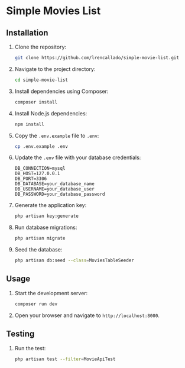 # Simple Movies List

## Installation

1. Clone the repository:
    ```bash
    git clone https://github.com/lrencallado/simple-movie-list.git
    ```
2. Navigate to the project directory:
    ```bash
    cd simple-movie-list
    ```
3. Install dependencies using Composer:
    ```bash
    composer install
    ```
4. Install Node.js dependencies:
    ```bash
    npm install
    ```
5. Copy the `.env.example` file to `.env`:
    ```bash
    cp .env.example .env
    ```
6. Update the `.env` file with your database credentials:
    ```
    DB_CONNECTION=mysql
    DB_HOST=127.0.0.1
    DB_PORT=3306
    DB_DATABASE=your_database_name
    DB_USERNAME=your_database_user
    DB_PASSWORD=your_database_password
    ```
7. Generate the application key:
    ```bash
    php artisan key:generate
    ```
8. Run database migrations:
    ```bash
    php artisan migrate
    ```
9. Seed the database:
    ```bash
    php artisan db:seed --class=MoviesTableSeeder
    ```

## Usage

1. Start the development server:
    ```bash
    composer run dev
    ```
2. Open your browser and navigate to `http://localhost:8000`.

## Testing

1. Run the test:
    ```bash
    php artisan test --filter=MovieApiTest
    ```
